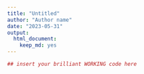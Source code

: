 ```yaml
---
title: "Untitled"
author: "Author name"
date: "2023-05-31"
output: 
  html_document: 
    keep_md: yes
---
```





```r
## insert your brilliant WORKING code here
```
